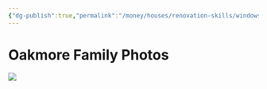 ```yaml
---
{"dg-publish":true,"permalink":"/money/houses/renovation-skills/windows/","tags":["oakmore"],"created":"","updated":""}
---
```



# Oakmore Family Photos

![](https://lh3.googleusercontent.com/pw/AJFCJaV4-bL50hpXcQlFh1SyC51jh3lT6Hm2VCU5umcDNM_nygA3kLxF5TEUPnqMrzvA4iGpvERcEVY5LxbO4NsigvpeeNePWKMB4Liyfk8TTzPa5cPcM24bcvVzzx9aFcfvRwQB5BBgcLx7fXRjWcDLB8p1GQ=w2048-h1536-s-no?authuser=0)